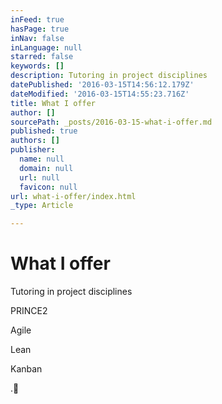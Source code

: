```yaml
---
inFeed: true
hasPage: true
inNav: false
inLanguage: null
starred: false
keywords: []
description: Tutoring in project disciplines
datePublished: '2016-03-15T14:56:12.179Z'
dateModified: '2016-03-15T14:55:23.716Z'
title: What I offer
author: []
sourcePath: _posts/2016-03-15-what-i-offer.md
published: true
authors: []
publisher:
  name: null
  domain: null
  url: null
  favicon: null
url: what-i-offer/index.html
_type: Article

---
```

# What I offer

Tutoring in project disciplines

PRINCE2

Agile

Lean

Kanban

.